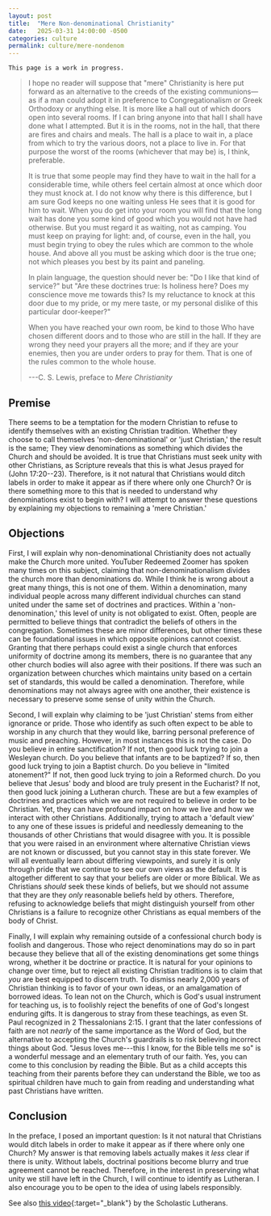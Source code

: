 ```yaml
---
layout: post
title:  "Mere Non-denominational Christianity"
date:   2025-03-31 14:00:00 -0500
categories: culture
permalink: culture/mere-nondenom
---
```


`This page is a work in progress.`

> I hope no reader will suppose that "mere" Christianity is here put forward as an alternative to the creeds of the existing communions—as if a man could adopt it in preference to Congregationalism or Greek Orthodoxy or anything else. It is more like a hall out of which doors open into several rooms. If I can bring anyone into that hall I shall have done what I attempted. But it is in the rooms, not in the hall, that there are fires and chairs and meals. The hall is a place to wait in, a place from which to try the various doors, not a place to live in. For that purpose the worst of the rooms (whichever that may be) is, I think, preferable.
>
> It is true that some people may find they have to wait in the hall for a considerable time, while others feel certain almost at once which door they must knock at. I do not know why there is this difference, but I am sure God keeps no one waiting unless He sees that it is good for him to wait. When you do get into your room you will find that the long wait has done you some kind of good which you would not have had otherwise. But you must regard it as waiting, not as camping. You must keep on praying for light: and, of course, even in the hall, you must begin trying to obey the rules which are common to the whole house. And above all you must be asking which door is the true one; not which pleases you best by its paint and paneling.
>
> In plain language, the question should never be: "Do I like that kind of service?" but "Are these doctrines true: Is holiness here? Does my conscience move me towards this? Is my reluctance to knock at this door due to my pride, or my mere taste, or my personal dislike of this particular door-keeper?"
>
> When you have reached your own room, be kind to those Who have chosen different doors and to those who are still in the hall. If they are wrong they need your prayers all the more; and if they are your enemies, then you are under orders to pray for them. That is one of the rules common to the whole house.
>
> ---C. S. Lewis, preface to *Mere Christianity*

## Premise

There seems to be a temptation for the modern Christian to refuse to identify themselves with an existing Christian tradition.
Whether they choose to call themselves 'non-denominational' or 'just Christian,' the result is the same;
They view denominations as something which divides the Church and should be avoided.
It is true that Christians must seek unity with other Christians, as Scripture reveals that this is what Jesus prayed for (John 17:20--23).
Therefore, is it not natural that Christians would ditch labels in order to make it appear as if there where only one Church?
Or is there something more to this that is needed to understand why denominations exist to begin with?
I will attempt to answer these questions by explaining my objections to remaining a 'mere Christian.'

## Objections

First, I will explain why non-denominational Christianity does not actually make the Church more united.
YouTuber Redeemed Zoomer has spoken many times on this subject, claiming that non-denominationalism divides the church more than denominations do.
While I think he is wrong about a great many things, this is not one of them.
Within a denomination, many individual people across many different individual churches can stand united under the same set of doctrines and practices.
Within a 'non-denomination,' this level of unity is not obligated to exist.
Often, people are permitted to believe things that contradict the beliefs of others in the congregation.
Sometimes these are minor differences, but other times these can be foundational issues in which opposite opinions cannot coexist.
Granting that there perhaps could exist a single church that enforces uniformity of doctrine among its members,
there is no guarantee that any other church bodies will also agree with their positions.
If there was such an organization between churches which maintains unity based on a certain set of standards, this would be called a denomination.
Therefore, while denominations may not always agree with one another, their existence is necessary to preserve some sense of unity within the Church.

Second, I will explain why claiming to be 'just Christian' stems from either ignorance or pride.
Those who identify as such often expect to be able to worship in any church that they would like, barring personal preference of music and preaching.
However, in most instances this is not the case.
Do you believe in entire sanctification? If not, then good luck trying to join a Wesleyan church.
Do you believe that infants are to be baptized? If so, then good luck trying to join a Baptist church.
Do you believe in "limited atonement?" If not, then good luck trying to join a Reformed church.
Do you believe that Jesus' body and blood are truly present in the Eucharist? If not, then good luck joining a Lutheran church.
These are but a few examples of doctrines and practices which we are not required to believe in order to be Christian.
Yet, they can have profound impact on how we live and how we interact with other Christians.
Additionally, trying to attach a 'default view' to any one of these issues is prideful and needlessly demeaning to the thousands of other Christians that would disagree with you.
It is possible that you were raised in an environment where alternative Christian views are not known or discussed, but you cannot stay in this state forever.
We will all eventually learn about differing viewpoints, and surely it is only through pride that we continue to see our own views as the default.
It is altogether different to say that your beliefs are older or more Biblical.
We as Christians *should* seek these kinds of beliefs, but we should not assume that they are they *only* reasonable beliefs held by others.
Therefore, refusing to acknowledge beliefs that might distinguish yourself from other Christians is a failure to recognize other Christians as equal members of the body of Christ.

Finally, I will explain why remaining outside of a confessional church body is foolish and dangerous.
Those who reject denominations may do so in part because they believe that all of the existing denominations get some things wrong, whether it be doctrine or practice.
It is natural for your opinions to change over time, but to reject all existing Christian traditions is to claim that *you* are best equipped to discern truth.
To dismiss nearly 2,000 years of Christian thinking is to favor of your own ideas, or an amalgamation of borrowed ideas.
To lean not on the Church, which is God's usual instrument for teaching us, is to foolishly reject the benefits of one of God's longest enduring gifts.
It is dangerous to stray from these teachings, as even St. Paul recognized in 2 Thessalonians 2:15.
I grant that the later confessions of faith are not *nearly* of the same importance as the Word of God,
but the alternative to accepting the Church's guardrails is to risk believing incorrect things about God.
"Jesus loves me---this I know, for the Bible tells me so" is a wonderful message and an elementary truth of our faith.
Yes, you can come to this conclusion by reading the Bible.
But as a child accepts this teaching from their parents before they can understand the Bible,
we too as spiritual children have much to gain from reading and understanding what past Christians have written.

## Conclusion

In the preface, I posed an important question:
Is it not natural that Christians would ditch labels in order to make it appear as if there where only one Church?
My answer is that removing labels actually makes it *less* clear if there is unity.
Without labels, doctrinal positions become blurry and true agreement cannot be reached.
Therefore, in the interest in preserving what unity we still have left in the Church, I will continue to identify as Lutheran.
I also encourage you to be open to the idea of using labels responsibly.

See also
[this video](https://youtu.be/0xKVpjTS1Q0?feature=shared){:target="_blank"}
by the Scholastic Lutherans.
